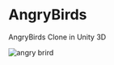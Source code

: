 # AngryBirds
AngryBirds Clone in Unity 3D

![angry brird](https://user-images.githubusercontent.com/22947683/31865670-23032fe0-b738-11e7-951d-bab7976fef1e.PNG)

